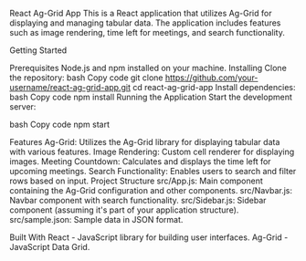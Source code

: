 React Ag-Grid App
This is a React application that utilizes Ag-Grid for displaying and managing tabular data. The application includes features such as image rendering, time left for meetings, and search functionality.

Getting Started

Prerequisites
Node.js and npm installed on your machine.
Installing
Clone the repository:
bash
Copy code
git clone https://github.com/your-username/react-ag-grid-app.git
cd react-ag-grid-app
Install dependencies:
bash
Copy code
npm install
Running the Application
Start the development server:

bash
Copy code
npm start

Features
Ag-Grid: Utilizes the Ag-Grid library for displaying tabular data with various features.
Image Rendering: Custom cell renderer for displaying images.
Meeting Countdown: Calculates and displays the time left for upcoming meetings.
Search Functionality: Enables users to search and filter rows based on input.
Project Structure
src/App.js: Main component containing the Ag-Grid configuration and other components.
src/Navbar.js: Navbar component with search functionality.
src/Sidebar.js: Sidebar component (assuming it's part of your application structure).
src/sample.json: Sample data in JSON format.

Built With
React - JavaScript library for building user interfaces.
Ag-Grid - JavaScript Data Grid.